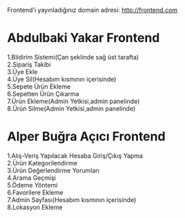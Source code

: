 Frontend'i yayınladığınız domain adresi: http://frontend.com

# Abdulbaki Yakar Frontend

1.Bildirim Sistemi(Çan şeklinde sağ üst tarafta)  
2.Sipariş Takibi  
3.Üye Ekle  
4.Üye Sil(Hesabım kısmının içerisinde)  
5.Sepete Ürün Ekleme  
6.Sepetten Ürün Çıkarma  
7.Ürün Ekleme(Admin Yetkisi,admin panelinde)  
8.Ürün Silme(Admin Yetkisi,admin panelinde)

# Alper Buğra Açıcı Frontend

1.Alış-Veriş Yapılacak Hesaba Giriş/Çıkış Yapma  
2.Ürün Kategorilendirme  
3.Ürün Değerlendirme Yorumları  
4.Arama Geçmişi  
5.Ödeme Yöntemi  
6.Favorilere Ekleme  
7.Admin Sayfası(Hesabım kısmının içerisinde)  
8.Lokasyon Ekleme
